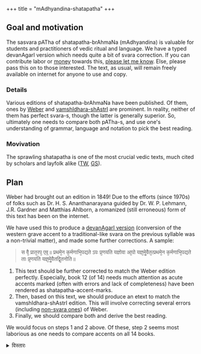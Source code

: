+++
title = "mAdhyandina-shatapatha"
+++

## Goal and motivation
The sasvara pATha of shatapatha-brAhmaNa (mAdhyandina) is valuable for students and practitioners of vedic ritual and language. We have a typed devanAgarI version which needs quite a bit of svara correction. If you can contribute labor or [money](https://vishvasa.github.io/interests/dharma-via-vishvas/) towards this, [please let me know](/groups/dyuganga/contact/). Else, please pass this on to those interested. The text, as usual, will remain freely available on internet for anyone to use and copy.

### Details
Various editions of shatapatha-brAhmaNa have been published. Of them, ones by [Weber](https://archive.org/details/in.ernet.dli.2015.283077/page/n805/mode/2up?view=theater) and [vamshIdhara-shAstrI](https://archive.org/details/satapatha_bahmanam_with_sayana_bhashya__harisvami_bhashya_ed._vamsidhara_sastri_1940_gangavishnu/Satapatha%20Bahmanam%20with%20Sayana%20Bhashya%20%26%20Harisvami%20Bhashya%20Part%201%20-%20Vamsidhara%20Sastri%201940%20%28Gangavishnu%29/page/n505/mode/1up) are prominent. In reality, neither of them has perfect svara-s, though the latter is generally superior. So, ultimately one needs to compare both pATha-s, and use one's understanding of grammar, language and notation to pick the best reading. 

### Movivation
The sprawling shatapatha is one of the most crucial vedic texts, much cited by scholars and layfolk alike ([TW](https://twitter.com/search?q=shatapatha&src=typed_query), [GS](https://www.google.com/search?tbm=bks&q=shatapatha)).

## Plan
Weber had brought out an edition in 1849! Due to the efforts (since 1970s) of folks such as Dr. H. S. Ananthanarayana guided by Dr. W. P. Lehmann, J.R. Gardner and Matthias Ahlborn, a romanized (still erroneous) form of this text has been on the internet. 

We have used this to produce a [devanAgarI version](https://vishvasa.github.io/vedAH_yajuH/vAjasaneyam/mAdhyandinam/shatapatha-brAhmaNam/weber-srotaH/sasvaram/01/01/1/) (conversion of the western grave accent to a traditional-like svara on the previous syllable was a non-trivial matter), and made some further corrections. A sample:

> स वै᳘ प्रात᳘रप᳘ एव᳟॥
प्रथमे᳘न क᳘र्मणाभि᳘पद्यते ऽपः प्र᳘णयति यज्ञोवा आ᳘पो यज्ञ᳘मेॗवैत᳘त्प्रथमे᳘न क᳘र्मणाभि᳘पद्यते ताः प्र᳘णयति यज्ञ᳘मेॗवैतद्वि᳘तनोति॥

1. This text should be further corrected to match the Weber edition perfectly. Especially, book 12 (of 14) needs much attention as acute accents marked (often with errors and lack of completeness) have been rendered as shatapatha-accent-marks.
2. Then, based on this text, we should produce an etext to match the vamshIdhara-shAstrI edition. This will involve correcting several errors (including [non-svara ones](https://vishvasa.github.io/vedAH_yajuH/vAjasaneyam/mAdhyandinam/shatapatha-brAhmaNam/weber-srotaH/)) of Weber.
3. Finally, we should compare both and derive the best reading.

We would focus on steps 1 and 2 above. Of these, step 2 seems most laborious as one needs to compare accents on all 14 books. 

<details><summary>विस्तारः</summary>

We expect to spend max 40 Rs per page (could be less - depends on how much effort is required); and there are about 1200 (effective) pages per edition; and there are two editions, one of which would be more labor intensive. So, estimate: between 60k and 96k.
</details>

